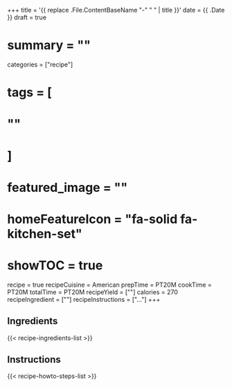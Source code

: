 +++
title = '{{ replace .File.ContentBaseName "-" " " | title }}'
date = {{ .Date }}
draft = true
# summary = ""
categories = ["recipe"]
# tags = [
#   ""
#   ]
# featured_image = ""
# homeFeatureIcon = "fa-solid fa-kitchen-set"
# showTOC = true

recipe = true
recipeCuisine = American
prepTime = PT20M
cookTime = PT20M
totalTime = PT20M
recipeYield = [""]
calories = 270
recipeIngredient = [""]
recipeInstructions = ["..."]
+++

## Ingredients
{{< recipe-ingredients-list >}}

<!--more-->

## Instructions
{{< recipe-howto-steps-list >}}